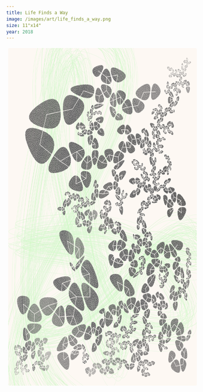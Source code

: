 ```yaml
---
title: Life Finds a Way
image: /images/art/life_finds_a_way.png
size: 11"x14"
year: 2018
---
```


<img class="round-image"
    src="/images/art/life_finds_a_way.png"
    style="height:900px; border-radius:4px;margin:5px"/>
